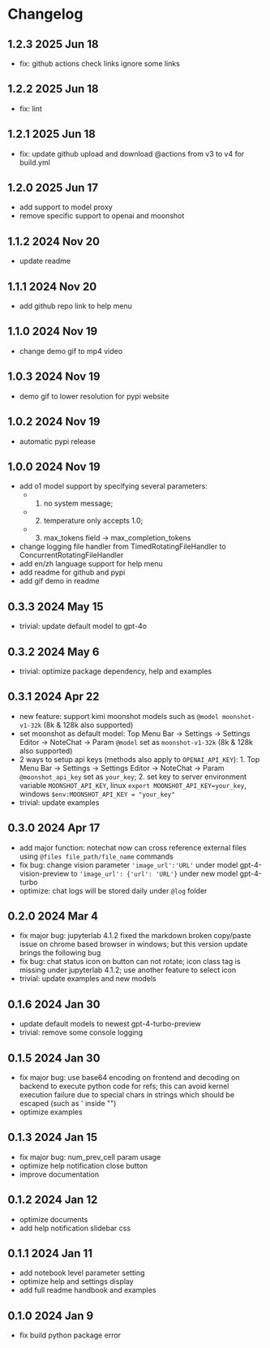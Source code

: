 # Changelog

<!-- <START NEW CHANGELOG ENTRY> -->

## 1.2.3 2025 Jun 18

- fix: github actions check links ignore some links

## 1.2.2 2025 Jun 18

- fix: lint

## 1.2.1 2025 Jun 18

- fix: update github upload and download @actions from v3 to v4 for build.yml

## 1.2.0 2025 Jun 17

- add support to model proxy
- remove specific support to openai and moonshot

## 1.1.2 2024 Nov 20

- update readme

## 1.1.1 2024 Nov 20

- add github repo link to help menu

## 1.1.0 2024 Nov 19

- change demo gif to mp4 video

## 1.0.3 2024 Nov 19

- demo gif to lower resolution for pypi website

## 1.0.2 2024 Nov 19

- automatic pypi release

## 1.0.0 2024 Nov 19

- add o1 model support by specifying several parameters:
  - 1. no system message;
  - 2. temperature only accepts 1.0;
  - 3. max_tokens field -> max_completion_tokens
- change logging file handler from TimedRotatingFileHandler to ConcurrentRotatingFileHandler
- add en/zh language support for help menu
- add readme for github and pypi
- add gif demo in readme

## 0.3.3 2024 May 15

- trivial: update default model to gpt-4o

## 0.3.2 2024 May 6

- trivial: optimize package dependency, help and examples

## 0.3.1 2024 Apr 22

- new feature: support kimi moonshot models such as `@model moonshot-v1-32k` (8k & 128k also supported)
- set moonshot as default model: Top Menu Bar -> Settings -> Settings Editor -> NoteChat -> Param `@model` set as `moonshot-v1-32k` (8k & 128k also supported)
- 2 ways to setup api keys (methods also apply to `OPENAI_API_KEY`): 1. Top Menu Bar -> Settings -> Settings Editor -> NoteChat -> Param `@moonshot_api_key` set as `your_key`; 2. set key to server environment variable `MOONSHOT_API_KEY`, linux `export MOONSHOT_API_KEY=your_key`, windows `$env:MOONSHOT_API_KEY = "your_key"`
- trivial: update examples

## 0.3.0 2024 Apr 17

- add major function: notechat now can cross reference external files using `@files file_path/file_name` commands
- fix bug: change vision parameter `'image_url':'URL'` under model gpt-4-vision-preview to `'image_url': {'url': 'URL'}` under new model gpt-4-turbo
- optimize: chat logs will be stored daily under `@log` folder

## 0.2.0 2024 Mar 4

- fix major bug: jupyterlab 4.1.2 fixed the markdown broken copy/paste issue on chrome based browser in windows; but this version update brings the following bug
- fix bug: chat status icon on button can not rotate; icon class tag is missing under jupyterlab 4.1.2; use another feature to select icon
- trivial: update examples and new models

## 0.1.6 2024 Jan 30

- update default models to newest gpt-4-turbo-preview
- trivial: remove some console logging

## 0.1.5 2024 Jan 30

- fix major bug: use base64 encoding on frontend and decoding on backend to execute python code for refs; this can avoid kernel execution failure due to special chars in strings which should be escaped (such as ' inside "")
- optimize examples

## 0.1.3 2024 Jan 15

- fix major bug: num_prev_cell param usage
- optimize help notification close button
- improve documentation

## 0.1.2 2024 Jan 12

- optimize documents
- add help notification slidebar css

## 0.1.1 2024 Jan 11

- add notebook level parameter setting
- optimize help and settings display
- add full readme handbook and examples

## 0.1.0 2024 Jan 9

- fix build python package error

<!-- <END NEW CHANGELOG ENTRY> -->
